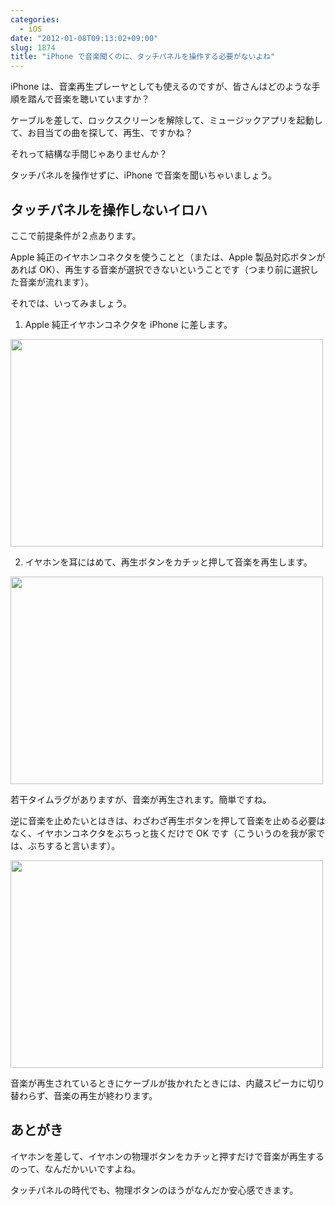 ```yaml
---
categories:
  - iOS
date: "2012-01-08T09:13:02+09:00"
slug: 1874
title: "iPhone で音楽聞くのに、タッチパネルを操作する必要がないよね"
---
```


iPhone は、音楽再生プレーヤとしても使えるのですが、皆さんはどのような手順を踏んで音楽を聴いていますか？

ケーブルを差して、ロックスクリーンを解除して、ミュージックアプリを起動して、お目当ての曲を探して、再生、ですかね？

それって結構な手間じゃありませんか？

タッチパネルを操作せずに、iPhone で音楽を聞いちゃいましょう。

## タッチパネルを操作しないイロハ

ここで前提条件が２点あります。

Apple 純正のイヤホンコネクタを使うことと（または、Apple 製品対応ボタンがあれば OK）、再生する音楽が選択できないということです（つまり前に選択した音楽が流れます）。

それでは、いってみましょう。

1. Apple 純正イヤホンコネクタを iPhone に差します。

<img alt="" src="/images/2012/01/1874_1.jpg" width="500" height="332">

2. イヤホンを耳にはめて、再生ボタンをカチッと押して音楽を再生します。

<img alt="" src="/images/2012/01/1874_2.jpg" width="500" height="332">

若干タイムラグがありますが、音楽が再生されます。簡単ですね。

逆に音楽を止めたいとはきは、わざわざ再生ボタンを押して音楽を止める必要はなく、イヤホンコネクタをぶちっと抜くだけで OK です（こういうのを我が家では、ぶちすると言います）。

<img alt="" src="/images/2012/01/1874_3.jpg" width="500" height="332">

音楽が再生されているときにケーブルが抜かれたときには、内蔵スピーカに切り替わらず、音楽の再生が終わります。

## あとがき

イヤホンを差して、イヤホンの物理ボタンをカチッと押すだけで音楽が再生するのって、なんだかいいですよね。

タッチパネルの時代でも、物理ボタンのほうがなんだか安心感できます。
